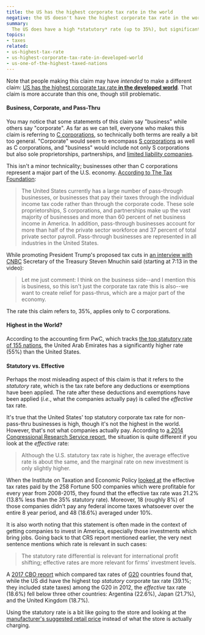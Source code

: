 ```yaml
---
title: the US has the highest corporate tax rate in the world
negative: the US doesn't have the highest corporate tax rate in the world
summary:
  The US does have a high *statutory* rate (up to 35%), but significant deductions and exemptions mean companies actually end up paying a much lower rate; the *effective* tax rate is about average. Furthermore, while the statutory rate relatively high, it is not the highest in the world; that distinction goes to the United Arab Emirates with rates up to 55%.
topics:
- taxes
related:
- us-highest-tax-rate
- us-highest-corporate-tax-rate-in-developed-world
- us-one-of-the-highest-taxed-nations
---
```


Note that people making this claim may have *intended* to make a different claim: [US has the highest corporate tax rate **in the developed world**](/claims/us-highest-corporate-tax-rate-in-developed-world). That claim is more accurate than this one, though still problematic.

#### Business, Corporate, and Pass-Thru

You may notice that some statements of this claim say "business" while others say "corporate". As far as we can tell, everyone who makes this claim is referring to [C corporations](https://en.wikipedia.org/wiki/C_corporation), so technically both terms are really a bit too general. "Corporate" would seem to encompass [S corporations](https://en.wikipedia.org/wiki/S_corporation) as well as C corporations, and "business" would include not only S corporations but also sole proprietorships, partnerships, and [limited liability companies](https://en.wikipedia.org/wiki/Limited_liability_company).

This isn't a minor technicality; businesses other than C corporations represent a major part of the U.S. economy. [According to The Tax Foundation](https://taxfoundation.org/overview-pass-through-businesses-united-states/):

> The United States currently has a large number of pass-through businesses, or businesses that pay their taxes through the individual income tax code rather than through the corporate code. These sole proprietorships, S corporations, and partnerships make up the vast majority of businesses and more than 60 percent of net business income in America. In addition, pass-through businesses account for more than half of the private sector workforce and 37 percent of total private sector payroll. Pass-through businesses are represented in all industries in the United States.

While promoting President Trump's proposed tax cuts in [an interview with CNBC](http://deliveringalpha.com/video/2017/09/12/watch-cnbcs-full-interview-with-treasury-secretary-steven-mnuchin-from-delivering-alpha.html) Secretary of the Treasury Steven Mnuchin said (starting at 7:13 in the video):

> Let me just comment: I think on the business side--and I mention this is business, so this isn't just the corporate tax rate this is also--we want to create relief for pass-thrus, which are a major part of the economy.

The rate this claim refers to, 35%, applies only to C corporations.

#### Highest in the World?

According to the accounting firm PwC, which tracks [the top statutory rate of 155 nations](http://taxsummaries.pwc.com/uk/taxsummaries/wwts.nsf/ID/Corporate-income-tax-(CIT)-rates), the United Arab Emirates has a significantly higher rate (55%) than the United States.

#### Statutory vs. Effective

Perhaps the most misleading aspect of this claim is that it refers to the *statutory* rate, which is the tax rate before any deductions or exemptions have been applied. The rate after these deductions and exemptions have been applied (*i.e.*, what the companies actually pay) is called the *effective* tax rate.

It's true that the United States' top statutory corporate tax rate for non-pass-thru businesses is high, though it's not the highest in the world. However, that's not what companies actually pay. According to [a 2014 Congressional Research Service report](https://fas.org/sgp/crs/misc/R41743.pdf), the situation is quite different if you look at the *effective* rate:

> Although the U.S. statutory tax rate is higher, the average effective rate is about the same, and the marginal rate on new investment is only slightly higher.

When the Institute on Taxation and Economic Policy [looked at](https://itep.org/the-35-percent-corporate-tax-myth/) the effective tax rates paid by the 258 Fortune 500 companies which were profitable for every year from 2008-2015, they found that the effective tax rate was 21.2% (13.8% less than the 35% statutory rate). Moreover, 18 (roughly 8%) of those companies didn't pay any federal income taxes whatsoever over the entire 8 year period, and 48 (18.6%) averaged under 10%.

It is also worth noting that this statement is often made in the context of getting companies to invest in America, especially those investments which bring jobs. Going back to that CRS report mentioned earlier, the very next sentence mentions which rate is relevant in such cases:

> The statutory rate differential is relevant for international profit shifting; effective rates are more relevant for firms' investment levels.

A [2017 CBO report](https://www.cbo.gov/system/files/115th-congress-2017-2018/reports/52419-internationaltaxratecomp.pdf) which compared tax rates of [G20](https://en.wikipedia.org/wiki/G20) countries found that, while the US did have the highest top *statutory* corporate tax rate (39.1%; they included state taxes) among the G20 in 2012, the *effective* tax rate (18.6%) fell below three other countries: Argentina (22.6%), Japan (21.7%), and the United Kingdom (18.7%).

Using the statutory rate is a bit like going to the store and looking at the [manufacturer's suggested retail price](https://en.wikipedia.org/wiki/List_price) instead of what the store is actually charging.

